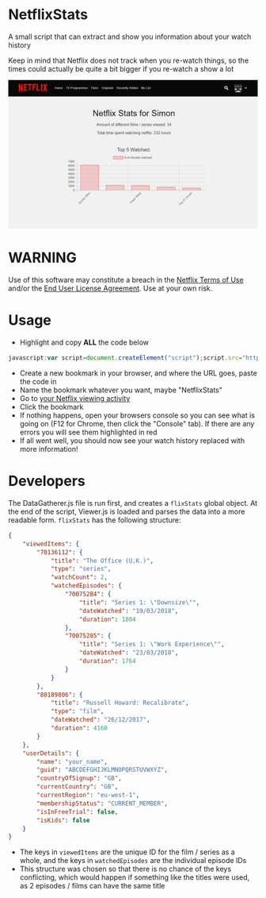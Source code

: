 # NetflixStats

A small script that can extract and show you information about your watch history

Keep in mind that Netflix does not track when you re-watch things, so the times could actually be quite a bit bigger if you re-watch a show a lot

![example](example.png)

# WARNING

Use of this software may constitute a breach in the [Netflix Terms of Use](https://help.netflix.com/legal/termsofuse) and/or the [End User License Agreement](https://help.netflix.com/legal/eula). Use at your own risk.

# Usage

 - Highlight and copy **ALL** the code below

 ```javascript
javascript:var script=document.createElement("script");script.src="https://thatguywiththatname.github.io/NetflixStats/source/DataGatherer.js",script.type="application/javascript",document.getElementsByTagName("head")[0].appendChild(script);void 0
```

 - Create a new bookmark in your browser, and where the URL goes, paste the code in
 - Name the bookmark whatever you want, maybe "NetflixStats"
 - Go to [your Netflix viewing activity](https://www.netflix.com/viewingactivity) 
 - Click the bookmark
 - If nothing happens, open your browsers console so you can see what is going on (F12 for Chrome, then click the "Console" tab). If there are any errors you will see them highlighted in red
 - If all went well, you should now see your watch history replaced with more information!

# Developers

The DataGatherer.js file is run first, and creates a `flixStats` global object. At the end of the script, Viewer.js is loaded and parses the data into a more readable form. `flixStats` has the following structure:

```json
{
    "viewedItems": {
        "70136112": {
            "title": "The Office (U.K.)",
            "type": "series",
            "watchCount": 2,
            "watchedEpisodes": {
                "70075284": {
                    "title": "Series 1: \"Downsize\"",
                    "dateWatched": "19/03/2018",
                    "duration": 1804
                },
                "70075285": {
                    "title": "Series 1: \"Work Experience\"",
                    "dateWatched": "23/03/2018",
                    "duration": 1764
                }
            }
        },
        "80189806": {
            "title": "Russell Howard: Recalibrate",
            "type": "film",
            "dateWatched": "26/12/2017",
            "duration": 4160
        }
    },
    "userDetails": {
        "name": "your_name",
        "guid": "ABCDEFGHIJKLMNOPQRSTUVWXYZ",
        "countryOfSignup": "GB",
        "currentCountry": "GB",
        "currentRegion": "eu-west-1",
        "membershipStatus": "CURRENT_MEMBER",
        "isInFreeTrial": false,
        "isKids": false
    }
}
```

 - The keys in `viewedItems` are the unique ID for the film / series as a whole, and the keys in `watchedEpisodes` are the individual episode IDs
 - This structure was chosen so that there is no chance of the keys conflicting, which would happen if something like the titles were used, as 2 episodes / films can have the same title

